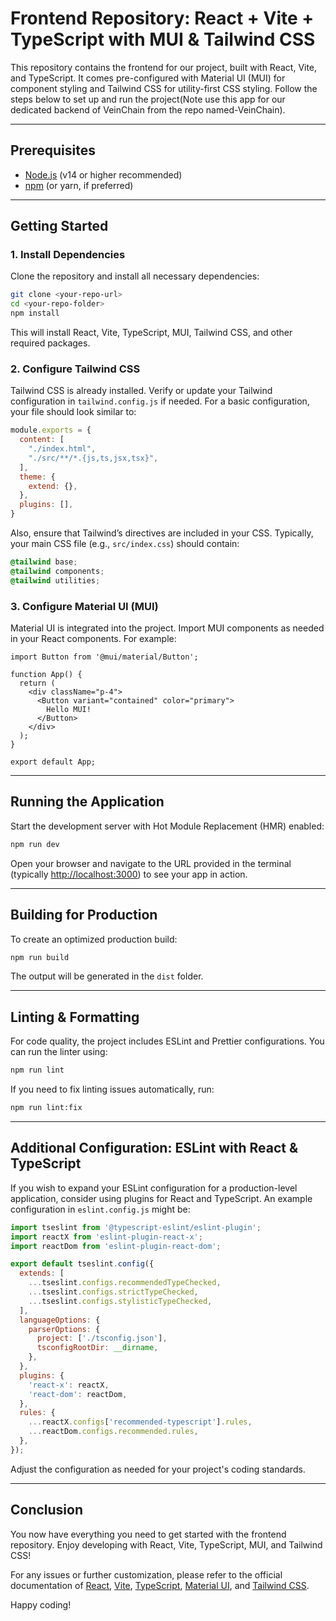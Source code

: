 # Frontend Repository: React + Vite + TypeScript with MUI & Tailwind CSS

This repository contains the frontend for our project, built with React, Vite, and TypeScript. It comes pre-configured with Material UI (MUI) for component styling and Tailwind CSS for utility-first CSS styling. Follow the steps below to set up and run the project(Note use this app for our dedicated backend of VeinChain from the repo named-VeinChain).

---

## Prerequisites

- [Node.js](https://nodejs.org/) (v14 or higher recommended)
- [npm](https://www.npmjs.com/) (or yarn, if preferred)

---

## Getting Started

### 1. Install Dependencies

Clone the repository and install all necessary dependencies:

```bash
git clone <your-repo-url>
cd <your-repo-folder>
npm install
```

This will install React, Vite, TypeScript, MUI, Tailwind CSS, and other required packages.

### 2. Configure Tailwind CSS

Tailwind CSS is already installed. Verify or update your Tailwind configuration in `tailwind.config.js` if needed. For a basic configuration, your file should look similar to:

```js
module.exports = {
  content: [
    "./index.html",
    "./src/**/*.{js,ts,jsx,tsx}",
  ],
  theme: {
    extend: {},
  },
  plugins: [],
}
```

Also, ensure that Tailwind’s directives are included in your CSS. Typically, your main CSS file (e.g., `src/index.css`) should contain:

```css
@tailwind base;
@tailwind components;
@tailwind utilities;
```

### 3. Configure Material UI (MUI)

Material UI is integrated into the project. Import MUI components as needed in your React components. For example:

```tsx
import Button from '@mui/material/Button';

function App() {
  return (
    <div className="p-4">
      <Button variant="contained" color="primary">
        Hello MUI!
      </Button>
    </div>
  );
}

export default App;
```

---

## Running the Application

Start the development server with Hot Module Replacement (HMR) enabled:

```bash
npm run dev
```

Open your browser and navigate to the URL provided in the terminal (typically [http://localhost:3000](http://localhost:3000)) to see your app in action.

---

## Building for Production

To create an optimized production build:

```bash
npm run build
```

The output will be generated in the `dist` folder.

---

## Linting & Formatting

For code quality, the project includes ESLint and Prettier configurations. You can run the linter using:

```bash
npm run lint
```

If you need to fix linting issues automatically, run:

```bash
npm run lint:fix
```

---

## Additional Configuration: ESLint with React & TypeScript

If you wish to expand your ESLint configuration for a production-level application, consider using plugins for React and TypeScript. An example configuration in `eslint.config.js` might be:

```js
import tseslint from '@typescript-eslint/eslint-plugin';
import reactX from 'eslint-plugin-react-x';
import reactDom from 'eslint-plugin-react-dom';

export default tseslint.config({
  extends: [
    ...tseslint.configs.recommendedTypeChecked,
    ...tseslint.configs.strictTypeChecked,
    ...tseslint.configs.stylisticTypeChecked,
  ],
  languageOptions: {
    parserOptions: {
      project: ['./tsconfig.json'],
      tsconfigRootDir: __dirname,
    },
  },
  plugins: {
    'react-x': reactX,
    'react-dom': reactDom,
  },
  rules: {
    ...reactX.configs['recommended-typescript'].rules,
    ...reactDom.configs.recommended.rules,
  },
});
```

Adjust the configuration as needed for your project's coding standards.

---

## Conclusion

You now have everything you need to get started with the frontend repository. Enjoy developing with React, Vite, TypeScript, MUI, and Tailwind CSS!

For any issues or further customization, please refer to the official documentation of [React](https://reactjs.org/), [Vite](https://vitejs.dev/), [TypeScript](https://www.typescriptlang.org/), [Material UI](https://mui.com/), and [Tailwind CSS](https://tailwindcss.com/).

Happy coding!